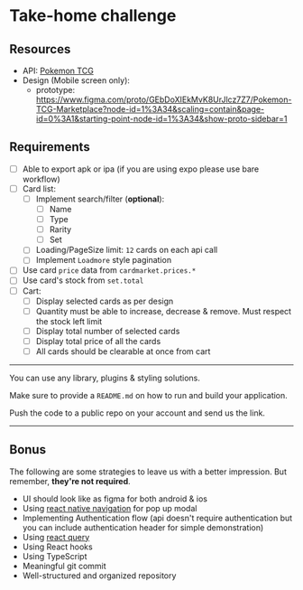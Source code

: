 # Take-home challenge

## Resources

- API: [Pokemon TCG](https://pokemontcg.io)
- Design (Mobile screen only):
  - prototype: <https://www.figma.com/proto/GEbDoXIEkMvK8UrJlcz7Z7/Pokemon-TCG-Marketplace?node-id=1%3A34&scaling=contain&page-id=0%3A1&starting-point-node-id=1%3A34&show-proto-sidebar=1>


## Requirements

- [ ] Able to export apk or ipa (if you are using expo please use bare workflow)
- [ ] Card list:
  - [ ] Implement search/filter (**optional**):
    - [ ] Name
    - [ ] Type
    - [ ] Rarity
    - [ ] Set
  - [ ] Loading/PageSize limit: `12` cards on each api call
  - [ ] Implement `Loadmore` style pagination
- [ ] Use card `price` data from `cardmarket.prices.*`
- [ ] Use card's stock from `set.total`
- [ ] Cart:
  - [ ] Display selected cards as per design
  - [ ] Quantity must be able to increase, decrease & remove. Must respect the stock left limit
  - [ ] Display total number of selected cards
  - [ ] Display total price of all the cards
  - [ ] All cards should be clearable at once from cart

---

You can use any library, plugins & styling solutions.

Make sure to provide a `README.md` on how to run and build your application.

Push the code to a public repo on your account and send us the link.

---

## Bonus

The following are some strategies to leave us with a better impression. But remember, **they're not required**.

- UI should look like as figma for both android & ios
- Using [react native navigation](https://reactnavigation.org/) for pop up modal
- Implementing Authentication flow (api doesn't require authentication but you can include authentication header for simple demonstration)
- Using [react query](https://tanstack.com/query/latest/docs/react/overview)
- Using React hooks
- Using TypeScript
- Meaningful git commit
- Well-structured and organized repository
